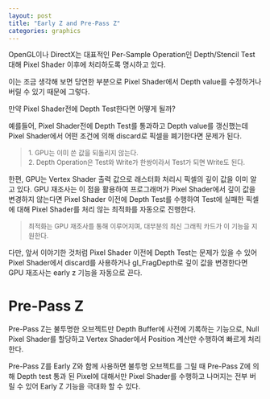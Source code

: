 ```yaml
---
layout: post
title: "Early Z and Pre-Pass Z"
categories: graphics
---
```


<!-- begin_excerpt -->

OpenGL이나 DirectX는 대표적인 Per-Sample Operation인 Depth/Stencil Test 대해 Pixel Shader 이후에 처리하도록 명시하고 있다.

<!-- end_excerpt -->

이는 조금 생각해 보면 당연한 부분으로 Pixel Shader에서 Depth value를 수정하거나 버릴 수 있기 때문에 그렇다. 

만약 Pixel Shader전에 Depth Test한다면 어떻게 될까?

예를들어, Pixel Shader전에 Depth Test를 통과하고 Depth value를 갱신했는데 Pixel Shader에서 어떤 조건에 의해 discard로 픽셀을 폐기한다면 문제가 된다. 

> <font size="2"> 
> 1. GPU는 이미 쓴 값을 되돌리지 않는다. <br>
> 2. Depth Operation은 Test와 Write가 한쌍이라서 Test가 되면 Write도 된다.
> </font>

한편, GPU는 Vertex Shader 출력 값으로 래스터화 처리시 픽셀의 깊이 값을 이미 알고 있다. GPU 재조사는 이 점을 활용하여 프로그래머가 Pixel Shader에서 깊이 값을 변경하지 않는다면 Pixel Shader 이전에 Depth Test를 수행하여 Test에 실패한 픽셀에 대해 Pixel Shader를 처리 않는 최적화를 자동으로 진행한다. 

> <font size="2"> 
>  최적화는 GPU 재조사를 통해 이루어지며, 대부분의 최신 그래픽 카드가 이 기능을 지원한다.
> </font>

다만, 앞서 이야기한 것처럼 Pixel Shader 이전에 Depth Test는 문제가 있을 수 있어 Pixel Shader에서 discard를 사용하거나 gl_FragDepth로 깊이 값을 변경한다면 GPU 재조사는 early z 기능을 자동으로 끈다.

# Pre-Pass Z

Pre-Pass Z는 불투명한 오브젝트만 Depth Buffer에 사전에 기록하는 기능으로, Null Pixel Shader를 할당하고 Vertex Shader에서 Position 계산만 수행하여 빠르게 처리한다.

Pre-Pass Z를 Early Z와 함께 사용하면 불투명 오브젝트를 그릴 때 Pre-Pass Z에 의해 Depth test 통과 된 Pixel에 대해서만 Pixel Shader를 수행하고 나머지는 전부 버릴 수 있어 Early Z 기능을 극대화 할 수 있다.

